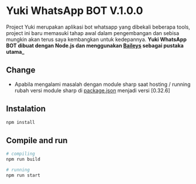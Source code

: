 # Yuki WhatsApp BOT V.1.0.0

Project Yuki merupakan aplikasi bot whatsapp yang dibekali beberapa tools, project ini baru memasuki tahap awal dalam pengembangan dan sebisa mungkin akan terus saya kembangkan untuk kedepannya.
**Yuki WhatsApp BOT dibuat dengan Node.js dan menggunakan [Baileys](https://github.com/WhiskeySockets/Baileys) sebagai pustaka utama\_**

## Change

- Apabila mengalami masalah dengan module sharp saat hosting / running rubah versi module sharp di [package.json](https://github.com/fushigo/yuki-bot/blob/main/package.json) menjadi versi [0.32.6]

## Instalation

```bash
npm install
```

## Compile and run

```bash
# compiling
npm run build

# running
npm run start
```
